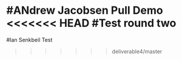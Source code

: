#ANdrew Jacobsen Pull Demo
<<<<<<< HEAD
#Test round two
=======
#Ian Senkbeil Test
>>>>>>> deliverable4/master
